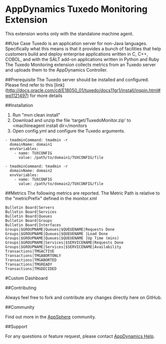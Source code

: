 # AppDynamics Tuxedo Monitoring Extension

This extension works only with the standalone machine agent.

##Use Case
Tuxedo is an application server for non-Java languages. Specifically what this means is that it provides a bunch of facilities that help customers build and deploy enterprise applications written in C, C++, COBOL, and with the SALT add-on applications written in Python and Ruby
The Tuxedo Monitoring extension collects metrics from an Tuxedo server and uploads them to the AppDynamics Controller. 

##Prerequisite
The Tuxedo server should be installed and configured. Please find refer to this [link] (http://docs.oracle.com/cd/E18050_01/tuxedo/docs11gr1/install/inspin.html#wp1121497) for more details

##Installation

1. Run "mvn clean install"
2. Download and unzip the file 'target/TuxedoMonitor.zip' to \<machineagent install dir\>/monitors
3. Open config.yml and configure the Tuxedo arguments.
```
- tmadminCommand: tmadmin -r
  domainName: domain1
  envVariables:
    - name: TUXCONFIG
      value: /path/to/domain1/TUXCONFIG/file

- tmadminCommand: tmadmin -r
  domainName: domain2
  envVariables:
    - name: TUXCONFIG
      value: /path/to/domain2/TUXCONFIG/file
```

##Metrics
The following metrics are reported. The Metric Path is relative to the "metricPrefix" defined in the monitor.xml
```
Bulletin Board|Servers
Bulletin Board|Services
Bulletin Board|Queues
Bulletin Board|Groups
Bulletin Board|Interfaces
Groups|$GROUPNAME|Queues|$QUEUENAME|Requests Done
Groups|$GROUPNAME|Queues|$QUEUENAME |Load Done
Groups|$GROUPNAME|Queues|$QUEUENAME |Up Time (mins)
Groups|$GROUPNAME|Services|$SERVICENAME|Requests Done 
Groups|$GROUPNAME|Services|$SERVICENAME|Availability
Transactions|TMGACTIVE
Transactions|TMGABORTONLY
Transactions|TMGABORTED
Transactions|TMGREADY
Transactions|TMGDECIDED
```


#Custom Dashboard


##Contributing

Always feel free to fork and contribute any changes directly here on GitHub.

##Community

Find out more in the [AppSphere](http://community.appdynamics.com/t5/eXchange-Community-AppDynamics/Tuxedo-Monitoring-Extension/idi-p/9877) community.

##Support

For any questions or feature request, please contact [AppDynamics Help](mailto:help@appdynamics.com).
